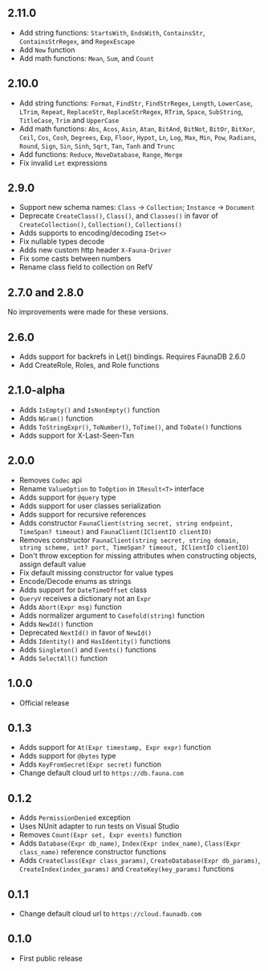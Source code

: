 ## 2.11.0
- Add string functions: `StartsWith`, `EndsWith`, `ContainsStr`, `ContainsStrRegex`, and `RegexEscape`
- Add `Now` function
- Add math functions: `Mean`, `Sum`, and `Count`

## 2.10.0
- Add string functions: `Format`, `FindStr`, `FindStrRegex`, `Length`, `LowerCase`, `LTrim`, `Repeat`, `ReplaceStr`, `ReplaceStrRegex`, `RTrim`, `Space`, `SubString`, `TitleCase`, `Trim` and `UpperCase`
- Add math functions: `Abs`, `Acos`, `Asin`, `Atan`, `BitAnd`, `BitNot`, `BitOr`, `BitXor`, `Ceil`, `Cos`, `Cosh`, `Degrees`, `Exp`, `Floor`, `Hypot`, `Ln`, `Log`, `Max`, `Min`, `Pow`, `Radians`, `Round`, `Sign`, `Sin`, `Sinh`, `Sqrt`, `Tan`, `Tanh` and `Trunc`
- Add functions: `Reduce`, `MoveDatabase`, `Range`, `Merge`
- Fix invalid `Let` expressions

## 2.9.0

- Support new schema names: `Class` -> `Collection`; `Instance` -> `Document`
- Deprecate `CreateClass()`, `Class()`, and `Classes()` in favor of `CreateCollection()`, `Collection()`, `Collections()`
- Adds supports to encoding/decoding `ISet<>`
- Fix nullable types decode
- Adds new custom http header `X-Fauna-Driver`
- Fix some casts between numbers 
- Rename class field to collection on RefV

## 2.7.0 and 2.8.0

No improvements were made for these versions.

## 2.6.0
- Adds support for backrefs in Let() bindings. Requires FaunaDB 2.6.0
- Add CreateRole, Roles, and Role functions

## 2.1.0-alpha
- Adds `IsEmpty()` and `IsNonEmpty()` function
- Adds `NGram()` function
- Adds `ToStringExpr()`, `ToNumber()`, `ToTime()`, and `ToDate()` functions
- Adds support for X-Last-Seen-Txn

## 2.0.0

- Removes `Codec` api
- Rename `ValueOption` to `ToOption` in `IResult<T>` interface
- Adds support for `@query` type
- Adds support for user classes serialization
- Adds support for recursive references
- Adds constructor `FaunaClient(string secret, string endpoint, TimeSpan? timeout)` and `FaunaClient(IClientIO clientIO)`
- Removes constructor `FaunaClient(string secret, string domain, string scheme, int? port, TimeSpan? timeout, IClientIO clientIO)`
- Don't throw exception for missing attributes when constructing objects, assign default value
- Fix default missing constructor for value types
- Encode/Decode enums as strings
- Adds support for `DateTimeOffset` class
- `QueryV` receives a dictionary not an `Expr`
- Adds `Abort(Expr msg)` function
- Adds normalizer argument to `Casefold(string)` function
- Adds `NewId()` function
- Deprecated `NextId()` in favor of `NewId()`
- Adds `Identity()` and `HasIdentity()` functions
- Adds `Singleton()` and `Events()` functions
- Adds `SelectAll()` function

## 1.0.0

- Official release

## 0.1.3

- Adds support for `At(Expr timestamp, Expr expr)` function
- Adds support for `@bytes` type
- Adds `KeyFromSecret(Expr secret)` function
- Change default cloud url to `https://db.fauna.com`

## 0.1.2

- Adds `PermissionDenied` exception
- Uses NUnit adapter to run tests on Visual Studio
- Removes `Count(Expr set, Expr events)` function
- Adds `Database(Expr db_name)`, `Index(Expr index_name)`, `Class(Expr class_name)` reference constructor functions
- Adds `CreateClass(Expr class_params)`, `CreateDatabase(Expr db_params)`, `CreateIndex(index_params)` and `CreateKey(key_params)` functions

## 0.1.1

- Change default cloud url to `https://cloud.faunadb.com`

## 0.1.0

- First public release
